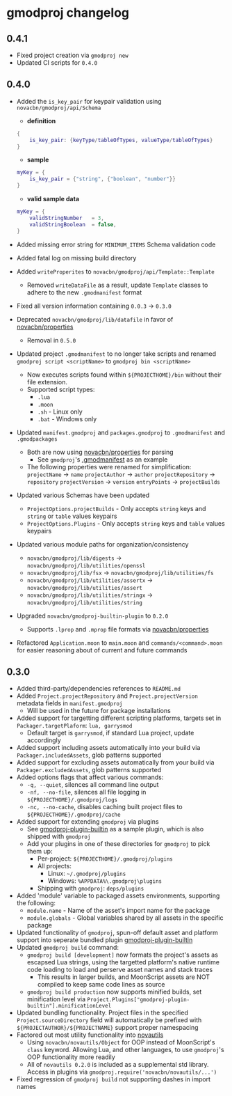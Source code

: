 # gmodproj changelog

## 0.4.1
* Fixed project creation via `gmodproj new`
* Updated CI scripts for `0.4.0`

## 0.4.0
* Added the `is_key_pair` for keypair validation using `novacbn/gmodproj/api/Schema`
    * **definition**
    ```lua
    {
        is_key_pair: {keyType/tableOfTypes, valueType/tableOfTypes}
    }
    ```

    * **sample**
    ```lua
    myKey = {
        is_key_pair = {"string", {"boolean", "number"}}
    }
    ```

    * **valid sample data**
    ```lua
    myKey = {
        validStringNumber   = 3,
        validStringBoolean  = false,
    }
    ```
* Added missing error string for `MINIMUM_ITEMS` Schema validation code
* Added fatal log on missing build directory
* Added `writeProperites` to `novacbn/gmodproj/api/Template::Template`
    * Removed `writeDataFile` as a result, update `Template` classes to adhere to the new `.gmodmanifest` format
* Fixed all version information containing `0.0.3` -> `0.3.0`
* Deprecated `novacbn/gmodproj/lib/datafile` in favor of [novacbn/properties](https://github.com/novacbn/properties)
    * Removal in `0.5.0`
* Updated project `.gmodmanifest` to no longer take scripts and renamed `gmodproj script <scriptName>` to `gmodproj bin <scriptName>`
    * Now executes scripts found within `${PROJECTHOME}/bin` without their file extension.
    * Supported script types:
        * `.lua`
        * `.moon`
        * `.sh` - Linux only
        * `.bat` - Windows only
* Updated `manifest.gmodproj` and `packages.gmodproj` to `.gmodmanifest` and `.gmodpackages`
    * Both are now using [novacbn/properties](https://github.com/novacbn/properties) for parsing
        * See `gmodproj`'s [.gmodmanifest](https://github.com/novacbn/gmodproj/blob/master/.gmodmanifest) as an example
    * The following properties were renamed for simplification:
        `projectName` -> `name`
        `projectAuthor` -> `author`
        `projectRepository` -> `repository`
        `projectVersion` -> `version`
        `entryPoints` -> `projectBuilds`
* Updated various Schemas have been updated
    * `ProjectOptions.projectBuilds` - Only accepts `string` keys and `string` or `table` values keypairs
    * `ProjectOptions.Plugins` - Only accepts `string` keys and `table` values keypairs
* Updated various module paths for organization/consistency
    * `novacbn/gmodproj/lib/digests` -> `novacbn/gmodproj/lib/utilities/openssl`
    * `novacbn/gmodproj/lib/fsx` -> `novacbn/gmodproj/lib/utilities/fs`
    * `novacbn/gmodproj/lib/utilities/assertx` -> `novacbn/gmodproj/lib/utilities/assert`
    * `novacbn/gmodproj/lib/utilities/stringx` -> `novacbn/gmodproj/lib/utilities/string`
* Upgraded `novacbn/gmodproj-builtin-plugin` to `0.2.0`
    * Supports `.lprop` and `.mprop` file formats via [novacbn/properties](https://github.com/novacbn/properties)
* Refactored `Application.moon` to `main.moon` and `commands/<command>.moon` for easier reasoning about of current and future commands

## 0.3.0
* Added third-party/dependencies references to `README.md`
* Added `Project.projectRepository` and `Project.projectVersion` metadata fields in `manifest.gmodproj`
    * Will be used in the future for package installations
* Added support for targetting different scripting platforms, targets set in `Packager.targetPlaform`: `lua, garrysmod`
    * Default target is `garrysmod`, if standard Lua project, update accordingly
* Added support including assets automatically into your build via `Packager.includedAssets`, glob patterns supported
* Added support for excluding assets automatically from your build via `Packager.excludedAssets`, glob patterns supported
* Added options flags that affect various commands:
    * `-q, --quiet`, silences all command line output
    * `-nf, --no-file`, silences all file logging in `${PROJECTHOME}/.gmodproj/logs`
    * `-nc, --no-cache`, disables caching built project files to `${PROJECTHOME}/.gmodproj/cache`
* Added support for extending `gmodproj` via plugins
    * See [gmodproj-plugin-builtin](https://github.com/novacbn/gmodproj-plugin-builtin) as a sample plugin, which is also shipped with `gmodproj`
    * Add your plugins in one of these directories for `gmodproj` to pick them up:
        * Per-project: `${PROJECTHOME}/.gmodproj/plugins`
        * All projects:
            * Linux: `~/.gmodproj/plugins`
            * Windows: `%APPDATA%\.gmodproj\plugins`
        * Shipping with `gmodproj`: `deps/plugins`
* Added 'module' variable to packaged assets environments, supporting the following:
    * `module.name`     - Name of the asset's import name for the package
    * `module.globals`  - Global variables shared by all assets in the specific package
* Updated functionality of `gmodproj`, spun-off default asset and platform support into seperate bundled plugin [gmodproj-plugin-builtin](https://github.com/novacbn/gmodproj-plugin-builtin)
* Updated `gmodproj build` command:
    * `gmodproj build [development]` now formats the project's assets as escapsed Lua strings, using the targetted platform's native runtime code loading to load and perserve asset names and stack traces
        * This results in larger builds, and MoonScript assets are NOT compiled to keep same code lines as source
    * `gmodproj build production` now supports minified builds, set minification level via `Project.Plugins["gmodproj-plugin-builtin"].minificationLevel`
* Updated bundling functionality. Project files in the specified `Project.sourceDirectory` field will automatically be prefixed with `${PROJECTAUTHOR}/${PROJECTNAME}` support proper namespacing
* Factored out most utility functionality into [novautils](https://github.com/novacbn/novautils)
    * Using `novacbn/novautils/Object` for OOP instead of MoonScript's `class` keyword. Allowing Lua, and other languages, to use `gmodproj`'s OOP functionality more readily
    * All of `novautils 0.2.0` is included as a supplemental std library. Access in plugins via `gmodproj.require('novacbn/novautils/...')`
* Fixed regression of `gmodproj build` not supporting dashes in import names